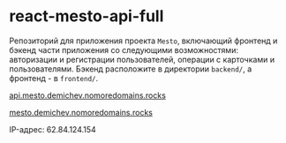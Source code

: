 # react-mesto-api-full
Репозиторий для приложения проекта `Mesto`, включающий фронтенд и бэкенд части приложения со следующими возможностями: авторизации и регистрации пользователей, операции с карточками и пользователями. Бэкенд расположите в директории `backend/`, а фронтенд - в `frontend/`. 

[api.mesto.demichev.nomoredomains.rocks](https://api.mesto.demichev.nomoredomains.rocks/)

[mesto.demichev.nomoredomains.rocks](https://mesto.demichev.nomoredomains.rocks/)

IP-адрес: 62.84.124.154
